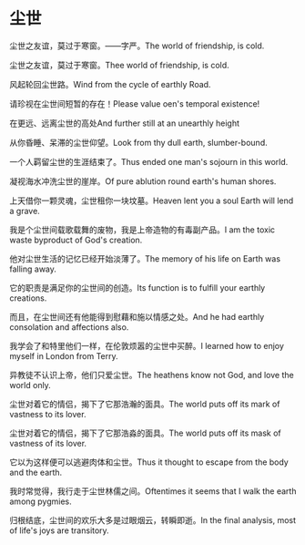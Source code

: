 # 尘世

<p><span class="chinese">尘世之友谊，莫过于寒窗。——字严。</span><span class="english">The world of friendship, is cold.</span></p>

<p><span class="chinese">尘世之友谊，莫过于寒窗。</span><span class="english">Thee world of friendship, is cold.</span></p>

<p><span class="chinese">风起轮回尘世路。</span><span class="english">Wind from the cycle of earthly Road.</span></p>

<p><span class="chinese">请珍视在尘世间短暂的存在！</span><span class="english">Please value oen's temporal existence!</span></p>

<p><span class="chinese">在更远、远离尘世的高处</span><span class="english">And further still at an unearthly height</span></p>

<p><span class="chinese">从你昏睡、呆滞的尘世仰望。</span><span class="english">Look from thy dull earth, slumber-bound.</span></p>

<p><span class="chinese">一个人羁留尘世的生涯结束了。</span><span class="english">Thus ended one man's sojourn in this world.</span></p>

<p><span class="chinese">凝视海水冲洗尘世的崖岸。</span><span class="english">Of pure ablution round earth's human shores.</span></p>

<p><span class="chinese">上天借你一颗灵魂，尘世租你一块坟墓。</span><span class="english">Heaven lent you a soul Earth will lend a grave.</span></p>

<p><span class="chinese">我是个尘世间载歌载舞的废物，我是上帝造物的有毒副产品。</span><span class="english">I am the toxic waste byproduct of God's creation.</span></p>

<p><span class="chinese">他对尘世生活的记忆已经开始淡薄了。</span><span class="english">The memory of his life on Earth was falling away.</span></p>

<p><span class="chinese">它的职责是满足你的尘世间的创造。</span><span class="english">Its function is to fulfill your earthly creations.</span></p>

<p><span class="chinese">而且，在尘世间还有他能得到慰藉和施以情感之处。</span><span class="english">And he had earthly consolation and affections also.</span></p>

<p><span class="chinese">我学会了和特里他们一样，在伦敦烦嚣的尘世中买醉。</span><span class="english">I learned how to enjoy myself in London from Terry.</span></p>

<p><span class="chinese">异教徒不认识上帝，他们只爱尘世。</span><span class="english">The heathens know not God, and love the world only.</span></p>

<p><span class="chinese">尘世对着它的情侣，揭下了它那浩瀚的面具。</span><span class="english">The world puts off its mark of vastness to its lover.</span></p>

<p><span class="chinese">尘世对着它的情侣，揭下了它那浩淼的面具。</span><span class="english">The world puts off its mask of vastness of its lover.</span></p>

<p><span class="chinese">它以为这样便可以逃避肉体和尘世。</span><span class="english">Thus it thought to escape from the body and the earth.</span></p>

<p><span class="chinese">我时常觉得，我行走于尘世林儒之间。</span><span class="english">Oftentimes it seems that I walk the earth among pygmies.</span></p>

<p><span class="chinese">归根结底，尘世间的欢乐大多是过眼烟云，转瞬即逝。</span><span class="english">In the final analysis, most of life's joys are transitory.</span></p>

